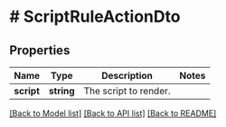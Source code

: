 # # ScriptRuleActionDto

## Properties

Name | Type | Description | Notes
------------ | ------------- | ------------- | -------------
**script** | **string** | The script to render. |

[[Back to Model list]](../../README.md#models) [[Back to API list]](../../README.md#endpoints) [[Back to README]](../../README.md)
